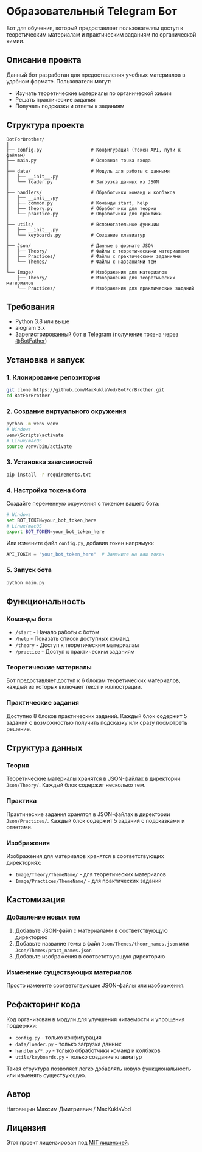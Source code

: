 # Образовательный Telegram Бот

Бот для обучения, который предоставляет пользователям доступ к теоретическим материалам и практическим заданиям по органической химии.

## Описание проекта

Данный бот разработан для предоставления учебных материалов в удобном формате. Пользователи могут:
- Изучать теоретические материалы по органической химии
- Решать практические задания
- Получать подсказки и ответы к заданиям

## Структура проекта

```
BotForBrother/
│
├── config.py                  # Конфигурация (токен API, пути к файлам)
├── main.py                    # Основная точка входа
│
├── data/                      # Модуль для работы с данными
│   ├── __init__.py
│   └── loader.py              # Загрузка данных из JSON
│
├── handlers/                  # Обработчики команд и колбэков
│   ├── __init__.py
│   ├── common.py              # Команды start, help
│   ├── theory.py              # Обработчики для теории
│   └── practice.py            # Обработчики для практики
│
├── utils/                     # Вспомогательные функции
│   ├── __init__.py
│   └── keyboards.py           # Создание клавиатур
│
├── Json/                      # Данные в формате JSON
│   ├── Theory/                # Файлы с теоретическими материалами
│   ├── Practices/             # Файлы с практическими заданиями
│   └── Themes/                # Файлы с названиями тем
│
└── Image/                     # Изображения для материалов
    ├── Theory/                # Изображения для теоретических материалов
    └── Practices/             # Изображения для практических заданий
```

## Требования

- Python 3.8 или выше
- aiogram 3.x
- Зарегистрированный бот в Telegram (получение токена через [@BotFather](https://t.me/BotFather))

## Установка и запуск

### 1. Клонирование репозитория

```bash
git clone https://github.com/MaxKuklaVod/BotForBrother.git
cd BotForBrother
```

### 2. Создание виртуального окружения

```bash
python -m venv venv
# Windows
venv\Scripts\activate
# Linux/macOS
source venv/bin/activate
```

### 3. Установка зависимостей

```bash
pip install -r requirements.txt
```

### 4. Настройка токена бота

Создайте переменную окружения с токеном вашего бота:

```bash
# Windows
set BOT_TOKEN=your_bot_token_here
# Linux/macOS
export BOT_TOKEN=your_bot_token_here
```

Или измените файл `config.py`, добавив токен напрямую:

```python
API_TOKEN = "your_bot_token_here"  # Замените на ваш токен
```

### 5. Запуск бота

```bash
python main.py
```

## Функциональность

### Команды бота

- `/start` - Начало работы с ботом
- `/help` - Показать список доступных команд
- `/theory` - Доступ к теоретическим материалам
- `/practice` - Доступ к практическим заданиям

### Теоретические материалы

Бот предоставляет доступ к 6 блокам теоретических материалов, каждый из которых включает текст и иллюстрации.

### Практические задания

Доступно 8 блоков практических заданий. Каждый блок содержит 5 заданий с возможностью получить подсказку или сразу посмотреть решение.

## Структура данных

### Теория

Теоретические материалы хранятся в JSON-файлах в директории `Json/Theory/`. Каждый блок содержит несколько тем.

### Практика

Практические задания хранятся в JSON-файлах в директории `Json/Practices/`. Каждый блок содержит 5 заданий с подсказками и ответами.

### Изображения

Изображения для материалов хранятся в соответствующих директориях:
- `Image/Theory/ThemeName/` - для теоретических материалов
- `Image/Practices/ThemeName/` - для практических заданий

## Кастомизация

### Добавление новых тем

1. Добавьте JSON-файл с материалами в соответствующую директорию
2. Добавьте название темы в файл `Json/Themes/theor_names.json` или `Json/Themes/pract_names.json`
3. Добавьте изображения в соответствующую директорию

### Изменение существующих материалов

Просто измените соответствующие JSON-файлы или изображения.

## Рефакторинг кода

Код организован в модули для улучшения читаемости и упрощения поддержки:
- `config.py` - только конфигурация
- `data/loader.py` - только загрузка данных
- `handlers/*.py` - только обработчики команд и колбэков
- `utils/keyboards.py` - только создание клавиатур

Такая структура позволяет легко добавлять новую функциональность или изменять существующую.

## Автор

Наговицын Максим Дмитриевич / MaxKuklaVod

## Лицензия

Этот проект лицензирован под [MIT лицензией](LICENSE.txt).

